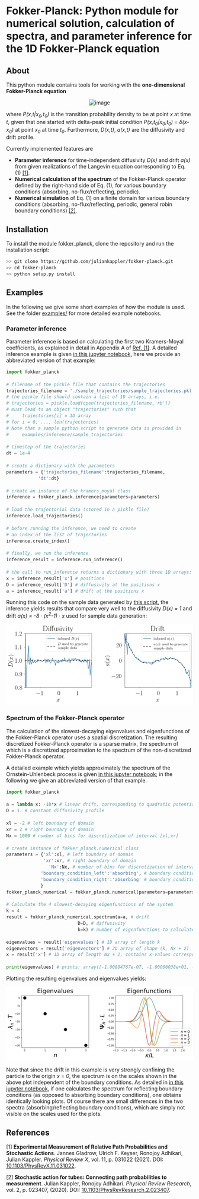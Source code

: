 # Fokker-Planck: Python module for numerical solution, calculation of spectra, and parameter inference for the 1D Fokker-Planck equation

## About

This python module contains tools for working with the **one-dimensional Fokker-Planck equation**

<p align="center">
<img width="800" alt="image" src="https://user-images.githubusercontent.com/37583039/153507977-925f3e25-3a74-4f75-8c0d-974d3a476c04.png">
</p>

<!-- latex code: \partial_t P(x,t|x_0,t_0) = - \partial_x \left[ a(x,t)P(x,t|x_0,t_0)\right]+ \partial_x^2 \left[ D(x,t)P(x,t|x_0,t_0)\right] \qquad (1), -->

where <i>P(x,t|x<sub>0</sub>,t<sub>0</sub>)</i> is the transition probability density to be at point <i>x</i> at time <i>t</i>, given that one started with delta-peak initial condition
 <i>P(x,t<sub>0</sub>|x<sub>0</sub>,t<sub>0</sub>) = &delta;(x-x<sub>0</sub>)</i> at point <i>x<sub>0</sub></i> at time <i>t<sub>0</sub></i>. Furthermore, <i>D(x,t)</i>, <i>a(x,t)</i> are the diffusivity and drift profile.

Currently implemented features are

* **Parameter inference** for time-independent diffusivity <i>D(x)</i> and drift <i>a(x)</i> from given realizations of the Langevin equation corresponding to Eq. (1) <a href="#ref_1">[1]</a>.
* **Numerical calculation of the spectrum** of the Fokker-Planck operator defined by the right-hand side of Eq. (1), for various boundary conditions (absorbing, no-flux/reflecting, periodic).
* **Numerical simulation** of Eq. (1) on a finite domain for various boundary conditions (absorbing, no-flux/reflecting, periodic, general robin boundary conditions) <a href="#ref_2">[2]</a>.


## Installation

To install the module fokker_planck, clone the repository and run the installation script:

```bash
>> git clone https://github.com/juliankappler/fokker-planck.git
>> cd fokker-planck
>> python setup.py install
```

## Examples

In the following we give some short examples of how the module is used. See the folder [examples/](examples/) for more detailed example notebooks.

### Parameter inference

Parameter inference is based on calculating the first two Kramers-Moyal coefficients, as explained in detail in Appendix A of <a href="#ref_1">Ref. [1]</a>. A detailed inference example is given [in this jupyter notebook](examples/inference/Parameter%20inference%20via%20Kramers-Moyal%20coefficients.ipynb), here we provide an abbreviated version of that example:

```Python
import fokker_planck

# filename of the pickle file that contains the trajectories
trajectories_filename = './sample_trajectories/sample_trajectories.pkl'
# the pickle file should contain a list of 1D arrays, i.e.
# trajectories = pickle.load(open(trajectories_filename,'rb'))
# must lead to an object "trajectories" such that
#     trajectories[i] = 1D array
# for i = 0, ..., len(trajectories)
# Note that a sample python script to generate data is provided in
#     examples/inference/sample_trajectories

# timestep of the trajectories
dt = 1e-4

# create a dictionary with the parameters
parameters = {'trajectories_filename':trajectories_filename,
            'dt':dt}

# create an instance of the kramers_moyal class
inference = fokker_planck.inference(parameters=parameters)

# load the trajectorial data (stored in a pickle file)
inference.load_trajectories()

# before running the inference, we need to create
# an index of the list of trajectories
inference.create_index()

# finally, we run the inference
inference_result = inference.run_inference()

# the call to run_inference returns a dictionary with three 1D arrays:
x = inference_result['x'] # positions
D = inference_result['D'] # diffusivity at the positions x
a = inference_result['a'] # drift at the positions x
```

Running this code on the sample data generated by [this script](examples/inference/sample_trajectories/generate_sample_trajectories.py), the inference yields results that compare very well to the diffusivity <i>D(x) = 1</i> and drift <i>a(x) = -8 &#183; (x<sup>2</sup>-1) &#183; x</i> used for sample data generation:

![Imagel](https://raw.githubusercontent.com/juliankappler/fokker-planck/master/examples/inference/inference-example.jpg)


### Spectrum of the Fokker-Planck operator

The calculation of the slowest-decaying eigenvalues and eigenfunctions of the Fokker-Planck operator uses a spatial discretization. The resulting discretized Fokker-Planck operator is a sparse matrix, the spectrum of which is a discretized approximation to the spectrum of the non-discretized Fokker-Planck operator.

A detailed example which yields approximately the spectrum of the Ornstein-Uhlenbeck process is given [in this jupyter notebook](examples/spectrum/spectrum%20-%20Ornstein-Uhlenbeck%20process.ipynb); in the following we give an abbreviated version of that example.

```Python
import fokker_planck

a = lambda x: -10*x # linear drift, corresponding to quadratic potential
D = 1. # constant diffusivity profile

xl = -2 # left boundary of domain
xr = 2 # right boundary of domain
Nx = 1000 # number of bins for discretization of interval [xl,xr]

# create instance of fokker_planck.numerical class
parameters = {'xl':xl, # left boundary of domain
              'xr':xr, # right boundary of domain
                'Nx':Nx, # number of bins for discretization of interval [xl,xr]
             'boundary_condition_left':'absorbing', # boundary condition at xl
             'boundary_condition_right':'absorbing' # boundary condition at xr
             }
fokker_planck_numerical = fokker_planck.numerical(parameters=parameters)

# Calculate the 4 slowest-decaying eigenfunctions of the system
k = 4
result = fokker_planck_numerical.spectrum(a=a, # drift
                           D=D, # diffusivity
                           k=k) # number of eigenfunctions to calculate

eigenvalues = result['eigenvalues'] # 1D array of length k
eigenvectors = result['eigenvectors'] # 2D array of shape (k, Nx + 2)
x = result['x'] # 1D array of length Nx + 2, contains x-values corresponding to eigenvectors[i]

print(eigenvalues) # prints: array([-1.00804767e-07, -1.00000038e+01, -2.00000680e+01, -3.00007585e+01])
```

Plotting the resulting eigenvalues and eigenvalues yields:

![Imagel](https://raw.githubusercontent.com/juliankappler/fokker-planck/master/examples/spectrum/spectrum-ornstein-uhlenbeck.jpg)

Note that since the drift in this example is very strongly confining the particle to the origin <i>x = 0</i>, the spectrum is on the scales shown in the above plot independent of the boundary conditions. As detailed in [in this jupyter notebook](examples/spectrum/spectrum%20-%20Ornstein-Uhlenbeck%20process.ipynb), if one calculates the spectrum for reflecting boundary conditions (as opposed to absorbing boundary conditions), one obtains identically looking plots. Of course there are small differences in the two spectra (absorbing/reflecting boundary conditions), which are simply not visible on the scales used for the plots.

## References

<a id="ref_1">[1] **Experimental Measurement of Relative Path Probabilities and Stochastic Actions**. Jannes Gladrow, Ulrich F. Keyser, Ronojoy Adhikari, Julian Kappler. <i>Physical Review X</i>, vol. 11, p. 031022 (2021). DOI: [10.1103/PhysRevX.11.031022](https://doi.org/10.1103/PhysRevX.11.031022).</a>

<a id="ref_2">[2] **Stochastic action for tubes: Connecting path probabilities to measurement**. Julian Kappler, Ronojoy Adhikari. <i>Physical Review Research</i>, vol. 2, p. 023407, (2020). DOI: [10.1103/PhysRevResearch.2.023407](https://doi.org/10.1103/PhysRevResearch.2.023407).</a>
